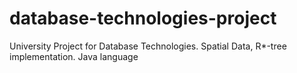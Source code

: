 # database-technologies-project
University Project for Database Technologies. Spatial Data, R*-tree implementation. Java language
